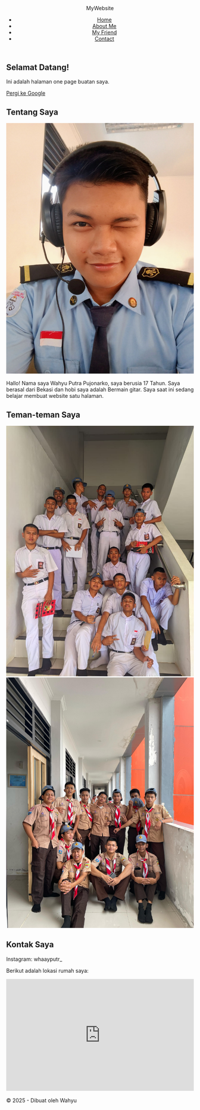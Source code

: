 <!DOCTYPE html>
<html lang="id">
<head>
  <meta charset="UTF-8">
  <meta name="viewport" content="width=device-width, initial-scale=1">
  <title>One Page Website</title>
  <link rel="stylesheet" href="style.css">
</head>
<body>

  <header>
    <div class="logo">MyWebsite
</div>
    <nav>
      <ul>
        <li><a href="#home">Home</a></li>
        <li><a href="#about">About Me</a></li>
        <li><a href="#friends">My Friend</a></li>
        <li><a href="#contact">Contact</a></li>
      </ul>
    </nav>
  </header>

  <section id="home" class="hero">
    <h1>Selamat Datang!</h1>
    <p>Ini adalah halaman one page buatan saya.</p>
    <a href="https://www.google.com" class="btn">Pergi ke Google</a>
  </section>

  <section id="about" class="about">
    <h2>Tentang Saya</h2>
    <div class="about-content">
      <img src="wahyu.jpeg" alt="Foto Saya">
      <p>Hallo! Nama saya Wahyu Putra Pujonarko, saya berusia 17 Tahun. Saya berasal dari Bekasi dan hobi saya adalah Bermain gitar. Saya saat ini sedang belajar membuat website satu halaman.</p>
    </div>
  </section>

  <section id="friends" class="friends">
    <h2>Teman-teman Saya</h2>
    <div class="friend-list">
      <img src="teman.jpeg" alt="Teman 1">
      <img src="teman2.jpeg" alt="Teman 2">
      <!-- Tambahkan gambar lain jika perlu -->
    </div>
  </section>

  <section id="contact" class="contact">
    <h2>Kontak Saya</h2>
    <p>Instagram: whaayputr_</p>
    <p>Berikut adalah lokasi rumah saya:</p>
    <iframe src="https://www.google.com/maps/embed?pb=MASUKKAN-EMBED-MAP-DARI-GOOGLE" 
      width="100%" height="300" style="border:0;" allowfullscreen loading="lazy"></iframe>
  </section>

  <footer>
    <p>&copy; 2025 - Dibuat oleh Wahyu</p>
  </footer>

</body>
</html>
